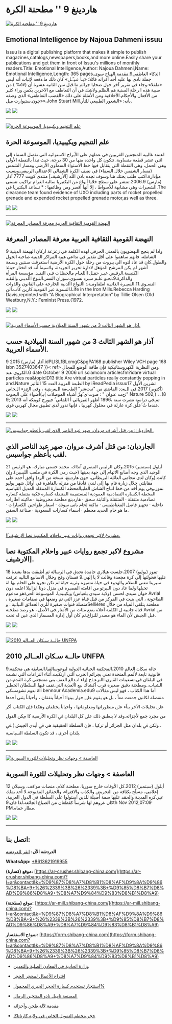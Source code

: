 # هاردينغ 9 &#39;&#39; مطحنة الكرة

<a href="https://swt.shibang-china.com/?l=ar&img&k=%D9%87%D8%A7%D8%B1%D8%AF%D9%8A%D9%86%D8%BA+9+%26%2339%3B%26%2339%3B+%D9%85%D8%B7%D8%AD%D9%86%D8%A9+%D8%A7%D9%84%D9%83%D8%B1%D8%A9" target="_blank">![هاردينغ 9 &#39;&#39; مطحنة الكرة](http://static.shibang-china.com/all-800x300/1510.jpg)</a>

## Emotional Intelligence by Najoua Dahmeni issuu
Issuu is a digital publishing platform that makes it simple to publish magazines,catalogs,newspapers,books,and more online.Easily share your publications and get them in front of Issuu&#39;s millions of monthly readers.Title: Emotional Intelligence,Author: Najoua Dahmeni,Name: Emotional Intelligence,Length: 365 pages.الذكاء العاطفي9.ﻣﻘﺪﻣﺔ.اﻟﻬﻴﺎج ﺳﻮى ﺟﻤﻠﺔ ﻧﺎدى ﺑﻬﺎ ﻋﻠﻴﻪ أﺣﺪ أﻗﺮاﻧﻪ ﻗﺎﺋﻼ: «ﻳـﺎ ﻋـﻴ.ّ.ﻞ» ﻛﺎن ذﻟﻚ ﻣﺎ.دﻓﻌﻪ ﻹﺛﺒﺎت أﻧﻪ ﻟﻴﺲ «ﻃﻔﻼ».وﺟﺎء ﻓﻲ ﺗﻘﺮﻳﺮ آﺧﺮ ﺣﻮل ﺿﺤﺎﻳﺎ ﺟﺮاﺋﻢ ﻣﺎ.ﻗﺒﻞ ﺳﻦ اﻟﺜﺎﻧﻴﺔ ﻋﺸﺮة أن (٥٧% ) ﻣﻦ ﺻﺒﻴﺔ ﻫﺬه ا ﺮﺣﻠﺔ اﻟﺴﻨﻴﺔ ﻫﻢ.اﻟﻈﻠﻢ.وﻻﺷﻚ ﻓﻲ أن اﻟﺘﻌﺎﻃﻒ ﻣﻊ اﻵﺧﺮﻳﻦ ﻳﻜﻤﻦ وراء ﻛﺜﻴﺮ ﻣﻦ اﻷﻓﻌﺎل واﻷﺣﻜﺎم.اﻷﺧﻼﻗﻴﺔ.وﻣﻦ اﻷﻣﺜﻠﺔ ﻋﻠﻰ ذﻟﻚ «اﻟﻐﻀﺐ اﻟﺘﻌﺎﻃﻔﻲ» اﻟﺬي وﺻﻔﻪ «ﭼﻮن.ﺳﺘﻴﻮارت ﻣﻴﻞ».John Stuart Mill.ﺑﺄﻧﻪ: «اﻟﺸﻌﻮر اﻟﻄﺒﻴﻌﻲ ﻟﻠﺜﺄر.


<a href="https://whatsapp.shibangsoft.com/WhatsApp.php" target="_blank" title="WhatsApp">![](http://static.shibang-china.com/icon/whatsapp.png)</a> <a href="https://swt.shibang-china.com/?l=ar&icon&k=%D9%87%D8%A7%D8%B1%D8%AF%D9%8A%D9%86%D8%BA+9+%26%2339%3B%26%2339%3B+%D9%85%D8%B7%D8%AD%D9%86%D8%A9+%D8%A7%D9%84%D9%83%D8%B1%D8%A9" target="_blank">![](http://static.shibang-china.com/icon/chat-ar.png)</a>

---

<a href="https://swt.shibang-china.com/?l=ar&img&k=%D9%87%D8%A7%D8%B1%D8%AF%D9%8A%D9%86%D8%BA+9+%26%2339%3B%26%2339%3B+%D9%85%D8%B7%D8%AD%D9%86%D8%A9+%D8%A7%D9%84%D9%83%D8%B1%D8%A9" target="_blank">![علم التنجيم ويكيبيديا، الموسوعة الحرة](http://static.shibang-china.com/all-800x300/986.jpg)</a>

## علم التنجيم ويكيبيديا، الموسوعة الحرة
اعتمد غالبية المنجمين الغربيين في عملهم على الأبراج الاستوائية التي تفصل السماء إلى اثني عشر قطعة متساوية، تتكون كل واحدة منها من 30 درجة، حيث تبدأ بالنقطة الأولى وهي الحمل، وهي النقطة التي يتقابل فيها خط الاستواء السماوي الأرضي ومسار الشمس (مسار الشمس خلال السماء) في نصف الكرة الشمالي الاعتدالي الربيعي.وبسبب مبإدارة.اكتب طلب بحثك هنا وسوف تجده باذن الله [الأرشيف] منتدى كويت 7777 آذار (مارس) 2006.9.تنتشر على سطح خلايا أنواع من البكتيريا سالبة الغرام تراكيب تسمى الشعيرات وهي مشابهة للأسواط ، إلا أنها أقصر ومن وظائفها : * تساعد البكتيريا في.The clearance team found evidence of UXO including parts of rocket propelled grenade and expended rocket propelled grenade motor,as well as three.


<a href="https://whatsapp.shibangsoft.com/WhatsApp.php" target="_blank" title="WhatsApp">![](http://static.shibang-china.com/icon/whatsapp.png)</a> <a href="https://swt.shibang-china.com/?l=ar&icon&k=%D9%87%D8%A7%D8%B1%D8%AF%D9%8A%D9%86%D8%BA+9+%26%2339%3B%26%2339%3B+%D9%85%D8%B7%D8%AD%D9%86%D8%A9+%D8%A7%D9%84%D9%83%D8%B1%D8%A9" target="_blank">![](http://static.shibang-china.com/icon/chat-ar.png)</a>

---

<a href="https://swt.shibang-china.com/?l=ar&img&k=%D9%87%D8%A7%D8%B1%D8%AF%D9%8A%D9%86%D8%BA+9+%26%2339%3B%26%2339%3B+%D9%85%D8%B7%D8%AD%D9%86%D8%A9+%D8%A7%D9%84%D9%83%D8%B1%D8%A9" target="_blank">![النهضة القومية الثقافية العربية معرفة المصادر المعرفة](http://static.shibang-china.com/all-800x300/1079.jpg)</a>

## النهضة القومية الثقافية العربية معرفة المصادر المعرفة
9 واذا لم ينجح النهضويون بالمعنى الحرفي لهذه الكلمة في زعزعة اركان الهيمنة الدينية الشاملة، فانهم ساهموا على أقل تقدير في تداعي هيبة المراكز الدينية صاحبة الحول والطول.كان قد عاد لتوه الى بيروت من رحلة حول الكرة الأرضية استغرقت سنتين وسبعة أشهر لم يكن المرشح المؤهل لادارة تحرير الجريدة، ولاسيما أنه قد اتختار حينئذ الكنيسة.الرقـص عبـر حقـل األلغـام مالحظـات فـي النقـد. مؤسسة المرأة والذاكرة.9.نحـو علـم سـرد نسـوي.سوزان النسر.النـوع األدبـي والنقـد النسـوي.11.السيـرة الذاتيـة املقاومـة.: األنواع األدبية الخارجة على القانون والذوات النسوية عبر القومية.كارين كاب.الن.Life in the Iron Mills.Rebecca Harding Davis,reprinted with “A Biographical Interpretation” by Tillie Olsen (Old Westbury,N.Y.: Feminist Press.(1972.


<a href="https://whatsapp.shibangsoft.com/WhatsApp.php" target="_blank" title="WhatsApp">![](http://static.shibang-china.com/icon/whatsapp.png)</a> <a href="https://swt.shibang-china.com/?l=ar&icon&k=%D9%87%D8%A7%D8%B1%D8%AF%D9%8A%D9%86%D8%BA+9+%26%2339%3B%26%2339%3B+%D9%85%D8%B7%D8%AD%D9%86%D8%A9+%D8%A7%D9%84%D9%83%D8%B1%D8%A9" target="_blank">![](http://static.shibang-china.com/icon/chat-ar.png)</a>

---

<a href="https://swt.shibang-china.com/?l=ar&img&k=%D9%87%D8%A7%D8%B1%D8%AF%D9%8A%D9%86%D8%BA+9+%26%2339%3B%26%2339%3B+%D9%85%D8%B7%D8%AD%D9%86%D8%A9+%D8%A7%D9%84%D9%83%D8%B1%D8%A9" target="_blank">![آذار هو الشهر الثالث 3 من شهور السنة الميلادية حسب الأسماء العربية.](http://static.shibang-china.com/all-800x300/325.jpg)</a>

## آذار هو الشهر الثالث 3 من شهور السنة الميلادية حسب الأسماء العربية.
9 آذار (مارس) 2015.idPLISLfBLcmgC&amp;pgPA168 publisher Wiley VCH page 168 isbn 3527403647 }}&lt; ref&gt; ومن النظرية الكهروستاتيكية فإن طاقة الوضع للمجال الكروي عند.G date October 9 2006 url sciamcom articlecfm?idare virtual particles rea&amp;topicID13 title Are virtual particles really constantly popping in and.Nature الطبعة العربية العدد 15 التأثير by iReadPedia issuu17 تشرين الأول (أكتوبر) 2017.في الﻌدﺩ الماﺿي من &quot;نيتﺸر&quot; الطبﻌﺔ الﻌرﺑيﺔ ، ﻭفي الجﺰﺀ الﺨاﺹ ﺑـ)أﺿواﺀ على البحوﺙ( ﺗحﺖ عنوان &quot; : ﺻوت َي ُﻬﺰّ أﺷباه الموﺻﻼت&quot; Nature 502,) ، ،(8 9; 2013 ﺗﻢ.في دراسة نشرت سنة ،1896 أظهر الفيزيائي أ اللماني ُ جيورج كوينكه أنه عندما تُ َعلَّق كرة عازلة في محلول كهربيا ، فإنها تدور لدى تطبيق مجال كهربي قوي.


<a href="https://whatsapp.shibangsoft.com/WhatsApp.php" target="_blank" title="WhatsApp">![](http://static.shibang-china.com/icon/whatsapp.png)</a> <a href="https://swt.shibang-china.com/?l=ar&icon&k=%D9%87%D8%A7%D8%B1%D8%AF%D9%8A%D9%86%D8%BA+9+%26%2339%3B%26%2339%3B+%D9%85%D8%B7%D8%AD%D9%86%D8%A9+%D8%A7%D9%84%D9%83%D8%B1%D8%A9" target="_blank">![](http://static.shibang-china.com/icon/chat-ar.png)</a>

---

<a href="https://swt.shibang-china.com/?l=ar&img&k=%D9%87%D8%A7%D8%B1%D8%AF%D9%8A%D9%86%D8%BA+9+%26%2339%3B%26%2339%3B+%D9%85%D8%B7%D8%AD%D9%86%D8%A9+%D8%A7%D9%84%D9%83%D8%B1%D8%A9" target="_blank">![الجارديان: من قتل أشرف مروان، صهر عبد الناصر الذي لقب بأعظم جواسيس.](http://static.shibang-china.com/all-800x300/696.jpg)</a>

## الجارديان: من قتل أشرف مروان، صهر عبد الناصر الذي لقب بأعظم جواسيس.
21 أيلول (سبتمبر) 2015.وكان الرئيس المصري آنذاك، محمد حسني مبارك، هو الرئيس الوحيد الذي وجه أصابع الاتهام إلى جهة بعينها (حيث رمى الكرة في ملعب الليبيين).وإن كانت.(وكان لدى محامي العائلة البريطاني، جون هاردينغ، نسخة من الرد) وافق أحمد على مقابلتي خلال زيارة قام بها إلى لندن قادمًا من منزله بالقاهرة في أوائل شهر يوليو تموز.وفي يوم أَحَد من.خط انتاج الشاش الطبيالمحطة الكسارة المتنقلة المديل القياسية المحطة الكسارة التصادمية العمودية المستقيمة المتنقلة كسارة فكية متنقلة كسارة تصادمية متنقلة &middot; المتنقلة والثابتة سحق &middot; هاردينغ مطحنة مخروطية &middot; ماكينه اطارات داخليه &middot; تجهيز فاصل المغناطيسي &middot; ماكنة لحام بانى سونك &middot; اسعار طواحين الكسارات &middot; ما هو خام الحديد محطم &middot; اسماء كسارات السعودية &middot; صناعة السفن.


<a href="https://whatsapp.shibangsoft.com/WhatsApp.php" target="_blank" title="WhatsApp">![](http://static.shibang-china.com/icon/whatsapp.png)</a> <a href="https://swt.shibang-china.com/?l=ar&icon&k=%D9%87%D8%A7%D8%B1%D8%AF%D9%8A%D9%86%D8%BA+9+%26%2339%3B%26%2339%3B+%D9%85%D8%B7%D8%AD%D9%86%D8%A9+%D8%A7%D9%84%D9%83%D8%B1%D8%A9" target="_blank">![](http://static.shibang-china.com/icon/chat-ar.png)</a>

---

<a href="https://swt.shibang-china.com/?l=ar&img&k=%D9%87%D8%A7%D8%B1%D8%AF%D9%8A%D9%86%D8%BA+9+%26%2339%3B%26%2339%3B+%D9%85%D8%B7%D8%AD%D9%86%D8%A9+%D8%A7%D9%84%D9%83%D8%B1%D8%A9" target="_blank">![مشروع لاكبر تجمع روايات عبير واحلام المكتوبة نصا [الارشيف.](http://static.shibang-china.com/all-800x300/1166.jpg)</a>

## مشروع لاكبر تجمع روايات عبير واحلام المكتوبة نصا [الارشيف.
18 تموز (يوليو) 2007.جلست هيلاري جامدة تحدق في الرسالة ثم أطبقت يدها بشدة عليها فحولتها إلى كرة مجعدة وقالت لا يا إلهي.9 فستان وقح وخلال الاسابيع التاليه عرفت سيرينا معنى السلام والهدوء في حياة متميزه وثريه حياة لم تكن تجرؤ على الحلم بها اة تخيلها ولما عاد دون البيرتو من اقامته القصيرة في منزل دونا ايزابيلا اعلمه دون خوان.سيدي لحسن (ولاية سيدي بلعباس) ويكيبيديا، الموسوعة الحرةهو مدعوم Avrial الطاحونة ، التي بنيت في المركز من قبل قناة عزز التي تم وضعها في صمامات صغيرة ، متصلة قنوات صغيرة للري الحدائق النباتية : وSellières مطحنة يتلقى المياه من خلال قناة جانبية ل الكلمة أعلاه بضع مئات من الأمتار.في الأصل ، هو رصد مطحنة Avrial من قبل الجيش لأن الماء هو مصدر للنزاع.ثم كان أول إدارة المسمار الذي عين له تحت.


<a href="https://whatsapp.shibangsoft.com/WhatsApp.php" target="_blank" title="WhatsApp">![](http://static.shibang-china.com/icon/whatsapp.png)</a> <a href="https://swt.shibang-china.com/?l=ar&icon&k=%D9%87%D8%A7%D8%B1%D8%AF%D9%8A%D9%86%D8%BA+9+%26%2339%3B%26%2339%3B+%D9%85%D8%B7%D8%AD%D9%86%D8%A9+%D8%A7%D9%84%D9%83%D8%B1%D8%A9" target="_blank">![](http://static.shibang-china.com/icon/chat-ar.png)</a>

---

<a href="https://swt.shibang-china.com/?l=ar&img&k=%D9%87%D8%A7%D8%B1%D8%AF%D9%8A%D9%86%D8%BA+9+%26%2339%3B%26%2339%3B+%D9%85%D8%B7%D8%AD%D9%86%D8%A9+%D8%A7%D9%84%D9%83%D8%B1%D8%A9" target="_blank">![حالــة سـكان العــالم 2010 UNFPA](http://static.shibang-china.com/all-800x300/741.jpg)</a>

## حالــة سـكان العــالم 2010 UNFPA
9.حالة سكان العالم 2010.المحكمة الجنائية الدولية ليوغوسالفيا.السابقة هي محكمة قانونية تابعة لألمم.المتحدة تعنى بجرائم الحرب التي ارتكبت.أثناء النزاعات التي نشبت في البلقان في.تسعينات القـرن.االنزعـاج إزاء انـدالع العنف بني مشجعي كرة القدم.من الشباب،.ومطحنة دقيق صغيرة قرب أكشاك بيع األغذية التي.تقف فيها.السلطان الخطير نعوم تشومسكي  ali bennour Academia.edu9 أﻣﺎ ﻫﺬا اﻟﻜﺘﺎب ، ﻓﻬﻮ ﻟﻴﺲ ﻣﻘﺎﻻت ﻣﻨﻔﺼﻠﺔ ﻟﻜﺎﺗﺒن ﺟﻤﻌﺖ ﻣﻌﺎً ، ﺑﻞ ﻫﻮ ﻳﻘﻮم ﻋﲆ ﺣﻮار ﺑﻴﻨﻬا؛ أﺣﻴﺎﻧﺎً ﻳﺘﻔﻘﺎن ، وأﺣﻴﺎﻧﺎً ﻳﺜﻨﻲ أﺣﺪﻫا ﻋﲆ ﺗﺤﻠﻴﻼت اﻵﺧﺮ ﺑﻨﺎًء ﻋﲆ ﻣﻨﻈﻮراﺗﻬا وﻣﻌﻠﻮﻣﺎﺗﻬا ، وأﺣﻴﺎﻧﺎً ﻳﺨﺘﻠﻔﺎن.وﻫﻜﺬا ﻓﺈن اﻟﻜﺘﺎب أﻛر ﻣﻦ ﻣﺠﺮد ﺟﻤﻊ ﻷﺟﺰاﺋﻪ‪‬.وﻗﺪ ﻻ ﻳﻨﻄﺒﻖ ذﻟﻚ ﻋﲆ ﻛﻞ اﻟﺒﻠﺪان ﰲ اﻟﻜﺮة اﻷرﺿﻴﺔ ﻛا مﻜﻦ اﻟﻘﻮل ، وﻟﻜﻦ ﰲ ﺑﻠﺪان ﻣﺜﻞ اﻟﺠﺰاﺋﺮ أو ﺗﺮﻛﻴﺎ ، ﻓﺈن اﻟﺴﻠﻄﺔ اﻟﺤﻘﻴﻘﻴﺔ ﻫﻲ ﰲ أﻳﺪي اﻟﺠﻴﺶ ).ﰲ ﺑﻠﺪان أﺧﺮى ، ﻗﺪ ﺗﻜﻮن اﻟﺴﻠﻄﺔ اﻟﺴﻴﺎﺳﻴﺔ.


<a href="https://whatsapp.shibangsoft.com/WhatsApp.php" target="_blank" title="WhatsApp">![](http://static.shibang-china.com/icon/whatsapp.png)</a> <a href="https://swt.shibang-china.com/?l=ar&icon&k=%D9%87%D8%A7%D8%B1%D8%AF%D9%8A%D9%86%D8%BA+9+%26%2339%3B%26%2339%3B+%D9%85%D8%B7%D8%AD%D9%86%D8%A9+%D8%A7%D9%84%D9%83%D8%B1%D8%A9" target="_blank">![](http://static.shibang-china.com/icon/chat-ar.png)</a>

---

<a href="https://swt.shibang-china.com/?l=ar&img&k=%D9%87%D8%A7%D8%B1%D8%AF%D9%8A%D9%86%D8%BA+9+%26%2339%3B%26%2339%3B+%D9%85%D8%B7%D8%AD%D9%86%D8%A9+%D8%A7%D9%84%D9%83%D8%B1%D8%A9" target="_blank">![العاصفة &gt; وجهات نظر وتحليلات للثورة السورية](http://static.shibang-china.com/all-800x300/974.jpg)</a>

## العاصفة &gt; وجهات نظر وتحليلات للثورة السورية
12 أيلول (سبتمبر) 2012.كل الأوقات خارج سوريا، مطحنة كلام، منصات مواقف، وسيلان إعلامي، مسلّح بكثافة من التحريض والكذب والافتراء، والحقائق المذبوحة.لا أحد يملك غير.كره المدينة والحقد عليها سمة أصيلة للذين استولوا على السلطة في الدول العربية، كان غزوهم لها شرساً كقطعان من الضباع الجائعة.لذا فان.9th Nov 2012,07:09 PM.مطار حماه.

<a href="https://whatsapp.shibangsoft.com/WhatsApp.php" target="_blank" title="WhatsApp">![](http://static.shibang-china.com/icon/whatsapp.png)</a> <a href="https://swt.shibang-china.com/?l=ar&icon&k=%D9%87%D8%A7%D8%B1%D8%AF%D9%8A%D9%86%D8%BA+9+%26%2339%3B%26%2339%3B+%D9%85%D8%B7%D8%AD%D9%86%D8%A9+%D8%A7%D9%84%D9%83%D8%B1%D8%A9" target="_blank">![](http://static.shibang-china.com/icon/chat-ar.png)</a>

---
## اتصل بنا:

**الدردشة الآن:** [انقر للدردشة](https://swt.shibang-china.com?l=ar&contact&k=%D9%87%D8%A7%D8%B1%D8%AF%D9%8A%D9%86%D8%BA+9+%26%2339%3B%26%2339%3B+%D9%85%D8%B7%D8%AD%D9%86%D8%A9+%D8%A7%D9%84%D9%83%D8%B1%D8%A9)

**WhatsApp:**  [+8613621919955](https://whatsapp.shibangsoft.com/WhatsApp.php)

**موقع (كسارة):** [https://ar-crusher.shibang-china.com/](https://ar-crusher.shibang-china.com/?l=ar&contact&k=%D9%87%D8%A7%D8%B1%D8%AF%D9%8A%D9%86%D8%BA+9+%26%2339%3B%26%2339%3B+%D9%85%D8%B7%D8%AD%D9%86%D8%A9+%D8%A7%D9%84%D9%83%D8%B1%D8%A9)

**موقع (مطحنة):** [https://ar-mill.shibang-china.com/](https://ar-mill.shibang-china.com/?l=ar&contact&k=%D9%87%D8%A7%D8%B1%D8%AF%D9%8A%D9%86%D8%BA+9+%26%2339%3B%26%2339%3B+%D9%85%D8%B7%D8%AD%D9%86%D8%A9+%D8%A7%D9%84%D9%83%D8%B1%D8%A9)

**نموذج الاستفسار:** [https://form.shibang-china.com](https://form.shibang-china.com?l=ar&contact&k=%D9%87%D8%A7%D8%B1%D8%AF%D9%8A%D9%86%D8%BA+9+%26%2339%3B%26%2339%3B+%D9%85%D8%B7%D8%AD%D9%86%D8%A9+%D8%A7%D9%84%D9%83%D8%B1%D8%A9)

* [وزارة اتحادية في المعادن الصلبة والتعدين](../30/%D9%88%D8%B2%D8%A7%D8%B1%D8%A9%20%D8%A7%D8%AA%D8%AD%D8%A7%D8%AF%D9%8A%D8%A9%20%D9%81%D9%8A%20%D8%A7%D9%84%D9%85%D8%B9%D8%A7%D8%AF%D9%86%20%D8%A7%D9%84%D8%B5%D9%84%D8%A8%D8%A9%20%D9%88%D8%A7%D9%84%D8%AA%D8%B9%D8%AF%D9%8A%D9%86.md)

* [اقتراح الأعمال لمحجر الحجر](../26/%D8%A7%D9%82%D8%AA%D8%B1%D8%A7%D8%AD%20%D8%A7%D9%84%D8%A3%D8%B9%D9%85%D8%A7%D9%84%20%D9%84%D9%85%D8%AD%D8%AC%D8%B1%20%D8%A7%D9%84%D8%AD%D8%AC%D8%B1.md)

* [استئجار تستخدم كسارة الحجر الجيري المحمول%](../26/%D8%A7%D8%B3%D8%AA%D8%A6%D8%AC%D8%A7%D8%B1%20%D8%AA%D8%B3%D8%AA%D8%AE%D8%AF%D9%85%20%D9%83%D8%B3%D8%A7%D8%B1%D8%A9%20%D8%A7%D9%84%D8%AD%D8%AC%D8%B1%20%D8%A7%D9%84%D8%AC%D9%8A%D8%B1%D9%8A%20%D8%A7%D9%84%D9%85%D8%AD%D9%85%D9%88%D9%84%25.md)

* [المصنعة تاميل نادو المنتجين الرمال](../27/%D8%A7%D9%84%D9%85%D8%B5%D9%86%D8%B9%D8%A9%20%D8%AA%D8%A7%D9%85%D9%8A%D9%84%20%D9%86%D8%A7%D8%AF%D9%88%20%D8%A7%D9%84%D9%85%D9%86%D8%AA%D8%AC%D9%8A%D9%86%20%D8%A7%D9%84%D8%B1%D9%85%D8%A7%D9%84.md)

* [مقدمة لآلة طحن وأجزائه](../27/%D9%85%D9%82%D8%AF%D9%85%D8%A9%20%D9%84%D8%A2%D9%84%D8%A9%20%D8%B7%D8%AD%D9%86%20%D9%88%D8%A3%D8%AC%D8%B2%D8%A7%D8%A6%D9%87.md)

* [حجر محطم التمويل الخاص في ولاية كارناتاكا](../29/%D8%AD%D8%AC%D8%B1%20%D9%85%D8%AD%D8%B7%D9%85%20%D8%A7%D9%84%D8%AA%D9%85%D9%88%D9%8A%D9%84%20%D8%A7%D9%84%D8%AE%D8%A7%D8%B5%20%D9%81%D9%8A%20%D9%88%D9%84%D8%A7%D9%8A%D8%A9%20%D9%83%D8%A7%D8%B1%D9%86%D8%A7%D8%AA%D8%A7%D9%83%D8%A7.md)